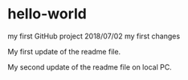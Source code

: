 # hello-world
my first GitHub project
2018/07/02 my first changes

My first update of the readme file.

My second update of the readme file on local PC.
